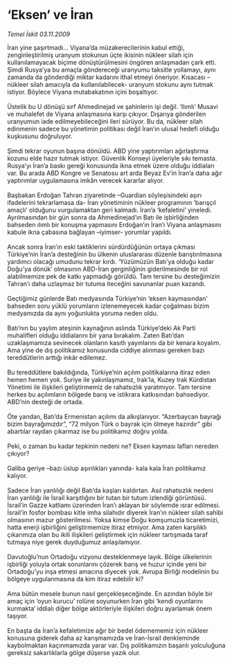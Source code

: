# ‘Eksen’ ve İran

*Temel İskit 03.11.2009*

<div class="yazi">İran yine şaşırtmadı... Viyana’da müzakerecilerinin kabul ettiği, zenginleştirilmiş uranyum stokunun üçte ikisinin nükleer silah için kullanılamayacak biçime dönüştürülmesini öngören anlaşmadan çark etti. Şimdi Rusya’ya bu amaçla göndereceği uranyumu taksitle yollamayı, aynı zamanda da gönderdiği miktar kadarını ithal etmeyi öneriyor. Kısacası –nükleer silah amacıyla da kullanılabilecek- uranyum stokunu aynı tutmak istiyor. Böylece Viyana mutabakatının içini boşaltıyor. <br/><br/>Üstelik bu U dönüşü sırf Ahmedinejad ve şahinlerin işi değil. ‘Ilımlı’ Musavi ve muhalefet de Viyana anlaşmasına karşı çıkıyor. Dışarıya gönderilen uranyumun iade edilmeyebileceğini ileri sürüyor. Bu da, nükleer silah edinmenin sadece bu yönetimin politikası değil İran’ın ulusal hedefi olduğu kuşkusunu doğruluyor. <br/><br/>Şimdi tekrar oyunun başına dönüldü. ABD yine yaptırımları ağırlaştırma kozunu elde hazır tutmak istiyor. Güvenlik Konseyi üyeleriyle sıkı temasta. Rusya’yı İran’a baskı gereği konusunda ikna etmek üzere olduğu iddiaları var. Bu arada ABD Kongre ve Senatosu art arda Beyaz Ev’in İran’a daha ağır yaptırımlar uygulamasına imkân verecek kararlar alıyor. <br/><br/>Başbakan Erdoğan Tahran ziyaretinde –Guardian söyleşisindeki aşırı ifadelerini tekrarlamasa da- İran yönetiminin nükleer programının ‘barışçıl amaçlı’ olduğunu vurgulamaktan geri kalmadı. İran’a ‘kefaletini’ yineledi. Ayrılmasından bir gün sonra da Ahmedinejad’ın Batı ile işbirliğinden bahseden ılımlı bir konuşma yapmasını Erdoğan’ın İran’ı Viyana anlaşmasını kabule ikna çabasına bağlayan –iyimser- yorumlar yapıldı. <br/><br/>Ancak sonra İran’ın eski taktiklerini sürdürdüğünün ortaya çıkması Türkiye’nin İran’a desteğinin bu ülkenin uluslararası düzenle barıştırılmasına yardımcı olacağı umudunu tekrar kırdı. ‘Yüzümüzün Batı’ya olduğu kadar Doğu’ya dönük’ olmasının ABD-İran gerginliğinin giderilmesinde bir rol alabilmemize pek de katkı yapmadığı görüldü. Tam tersine bu desteğimizin Tahran’ı daha uzlaşmaz bir tutuma iteceğini savunanlar puan kazandı. <br/><br/>Geçtiğimiz günlerde Batı medyasında Türkiye’nin ‘eksen kaymasından’ bahseden soru yüklü yorumların izlenemeyecek kadar çoğalması bizim medyamızda da aynı yoğunlukta yoruma neden oldu. <br/><br/>Batı’nın bu yaylım ateşinin kaynağının aslında Türkiye’deki Ak Parti muhalifleri olduğu iddialarını bir yana bırakalım. Zaten Batı’dan uzaklaşmamıza sevinecek olanların kasıtlı yayınlarını da bir kenara koyalım. Ama yine de dış politikamız konusunda ciddiye alınması gereken bazı tereddütlerin arttığı inkâr edilemez. <br/><br/>Bu tereddütlere bakıldığında, Türkiye’nin açılım politikalarına itiraz eden hemen hemen yok. Suriye ile yakınlaşmamız, Irak’la, Kuzey Irak Kürdistan Yönetimi ile ilişkileri geliştirmemiz de rahatsızlık yaratmıyor. Tam tersine herkes bu açılımların bölgede barış ve istikrara katkısından bahsediyor. ABD’nin desteği de ortada. <br/><br/>Öte yandan, Batı’da Ermenistan açılımı da alkışlanıyor. “Azerbaycan bayrağı bizim bayrağımızdır”, “72 milyon Türk o bayrak için ölmeye hazırdır” gibi abartılar raydan çıkarmaz ise bu politikamız doğru yolda. <br/><br/>Peki, o zaman bu kadar tepkinin nedeni ne? Eksen kayması lafları nereden çıkıyor? <br/><br/>Galiba geriye –bazı üslup aşırılıkları yanında- kala kala İran politikamız kalıyor. <br/><br/>Sadece İran yanlılığı değil Batı’da kaşları kaldırtan. Asıl rahatsızlık nedeni İran yanlılığı ile İsrail karşıtlığını bir tutan bir tutum izlendiği görüntüsü. İsrail’in Gazze katliamı üzerinden İran’ı aklayan bir söylemde ısrar edilmesi. İsrail’in fosfor bombası kitle imha silahıdır diyerek İran’ın nükleer silah sahibi olmasının mazur gösterilmesi. Yoksa kimse Doğu komşumuzla ticaretimizi, hatta enerji işbirliğini geliştirmemize itiraz etmiyor. Ama zaten karşılıklı çıkarımıza olan bu ikili ilişkileri geliştirmek için nükleer tartışmada taraf tutmaya niye gerek duyduğumuz anlaşılamıyor. <br/><br/>Davutoğlu’nun Ortadoğu vizyonu desteklenmeye layık. Bölge ülkelerinin işbirliği yoluyla ortak sorunlarını çözerek barış ve huzur içinde yeni bir Ortadoğu’yu inşa etmesi amacına diyecek yok. Avrupa Birliği modelinin bu bölgeye uygulanmasına da kim itiraz edebilir ki? <br/><br/>Ama bütün mesele bunun nasıl gerçekleşeceğinde. En azından böyle bir amaç için ‘oyun kurucu’ rolüne soyunurken İran gibi ‘kendi oyunlarını kurmakta’ iddialı diğer bölge aktörleriyle ilişkileri doğru ayarlamak önem taşıyor. <br/><br/>En başta da İran’a kefaletimize ağır bir bedel ödemememiz için nükleer konusuna giderek daha az karışmamızda ve İran-İsrail denkleminde kaybolmaktan kaçınmamızda yarar var. Dış politikamızın başarılı yolculuğuna gereksiz sakarlıklarla gölge düşerse yazık olur.
              </div>
